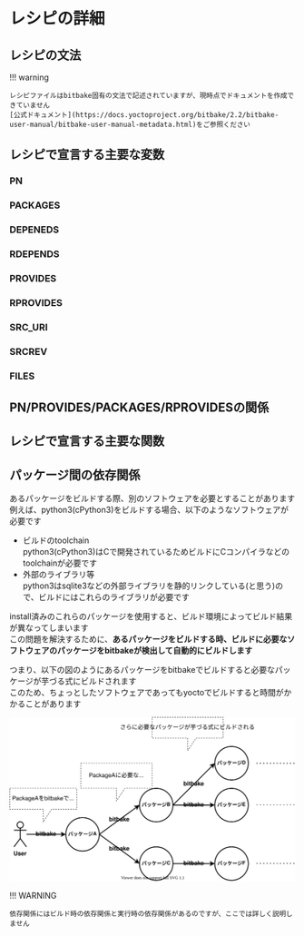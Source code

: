 # レシピの詳細

## レシピの文法

!!! warning

    レシピファイルはbitbake固有の文法で記述されていますが、現時点でドキュメントを作成できていません  
    [公式ドキュメント](https://docs.yoctoproject.org/bitbake/2.2/bitbake-user-manual/bitbake-user-manual-metadata.html)をご参照ください  

## レシピで宣言する主要な変数

### PN

### PACKAGES

### DEPENEDS

### RDEPENDS

### PROVIDES

### RPROVIDES

### SRC_URI

### SRCREV

### FILES

## PN/PROVIDES/PACKAGES/RPROVIDESの関係

## レシピで宣言する主要な関数

## パッケージ間の依存関係

あるパッケージをビルドする際、別のソフトウェアを必要とすることがあります  
例えば、python3(cPython3)をビルドする場合、以下のようなソフトウェアが必要です  

* ビルドのtoolchain  
    python3(cPython3)はCで開発されているためビルドにCコンパイラなどのtoolchainが必要です  
* 外部のライブラリ等  
    python3はsqlite3などの外部ライブラリを静的リンクしている(と思う)ので、ビルドにはこれらのライブラリが必要です  

install済みのこれらのパッケージを使用すると、ビルド環境によってビルド結果が異なってしまいます  
この問題を解決するために、**あるパッケージをビルドする時、ビルドに必要なソフトウェアのパッケージをbitbakeが検出して自動的にビルドします**  

つまり、以下の図のようにあるパッケージをbitbakeでビルドすると必要なパッケージが芋づる式にビルドされます  
このため、ちょっとしたソフトウェアであってもyoctoでビルドすると時間がかかることがあります  

![](./images/build-depends.drawio.svg)

!!! WARNING

    依存関係にはビルド時の依存関係と実行時の依存関係があるのですが、ここでは詳しく説明しません  


